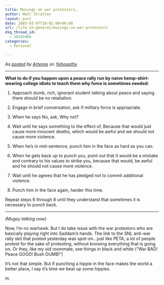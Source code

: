 ```yaml
---
title: Musings on war protestors…
author: Matt Stratton
layout: post
date: 2003-03-07T10:01:00+00:00
url: /life-in-general/musings-on-war-protestors
dsq_thread_id:
  - 28245466
categories:
  - Personal

---
```

_As [posted][1] by [Artemis][2] on [Yehoopthy][3]_

* * *

**What to do if you happen upon a peace rally run by naive hemp-shirt-wearing college idiots to teach them why force is sometimes needed:**</p> 

1. Approach dumb, rich, ignorant student talking about peace and saying there should be no retaliation.
  
2. Engage in brief conversation, ask if military force is appropriate.
  
3. When he says No, ask, Why not?
  
4. Wait until he says something to the effect of, Because that would just cause more innocent deaths, which would be awful and we should not cause more violence.
  
5. When he&#8217;s in mid-sentence, punch him in the face as hard as you can.
  
6. When he gets back up to punch you, point out that it would be a mistake and contrary to his values to strike you, because that would, be awful and he should not cause more violence.
  
7. Wait until he agrees that he has pledged not to commit additional violence.
  
8. Punch him in the face again, harder this time.

Repeat steps 6 through 8 until they understand that sometimes it is necessary to punch back.

* * *

_(Mugsy talking now)_
  
Now, I&#8217;m no warhawk. But I do take issue with the war protestors who are basically playing right into Saddam&#8217;s hands. The link to the SNL anti-war rally skit that posted yesterday was spot-on&#8230;just like PETA, a lot of people protest for the sake of protesting, without knowing everything that is going on. Or they, like my old roommate, see things in black and white (&#8220;War BAD! Peace GOOD! Bush DUMB!&#8221;)

It&#8217;s not that simple. But if punching a hippie in the face makes the world a better place, I say it&#8217;s time we beat up some hippies.

m.

 [1]: https://www.yehoodi.com/phpBB2/viewtopic.php?t=58539&start=90
 [2]: https://www.yehoodi.com/phpBB2/profile.php?mode=viewprofile&u=3918
 [3]: https://www.yehoodi.com
